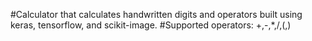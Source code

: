 #Calculator that calculates handwritten digits and operators built using keras, tensorflow, and scikit-image.
#Supported operators: +,-,*,/,(,)
 
